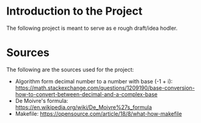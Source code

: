# Introduction to the Project
The following project is meant to serve as e rough draft/idea hodler.

# Sources
The following are the sources used for the project:
- Algorithm form decimal number to a number with base (-1 + i): https://math.stackexchange.com/questions/1209190/base-conversion-how-to-convert-between-decimal-and-a-complex-base
- De Moivre's formula: https://en.wikipedia.org/wiki/De_Moivre%27s_formula
- Makefile: https://opensource.com/article/18/8/what-how-makefile
